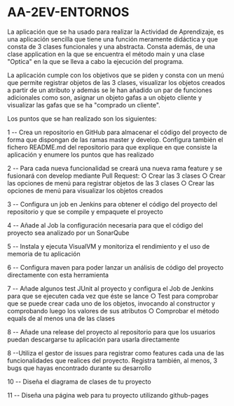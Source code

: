# AA-2EV-ENTORNOS
La aplicación que se ha usado para realizar la Actividad de Aprendizaje, es una aplicación sencilla que tiene una función meramente didáctica y que consta de 3 clases funcionales y una abstracta. Consta además, de una clase application en la que se encuentra el método main y una clase "Optica" en la que se lleva a cabo la ejecución del programa.

La aplicación cumple con los objetivos que se piden y consta con un menú que permite registrar objetos de las 3 clases, visualizar los objetos creados a partir de un atributo y además se le han añadido un par de funciones adicionales como son, asignar un objeto gafas a un objeto cliente y visualizar las gafas que se ha "comprado un cliente".

Los puntos que se han realizado son los siguientes:

1 -- Crea un repositorio en GitHub para almacenar el código del proyecto de forma que dispongan de las ramas master y develop. Configura también el fichero README.md del              repositorio para que explique en que consiste la aplicación y enumere los puntos que has realizado 

2 -- Para cada nueva funcionalidad se creará una nueva rama feature y se fusionará con develop mediante Pull Request:
      ○	Crear las 3 clases
      ○	Crear las opciones de menú para registrar objetos de las 3 clases
      ○	Crear las opciones de menú para visualizar los objetos creados

3 -- Configura un job en Jenkins para obtener el código del proyecto del repositorio y que se compile y empaquete el proyecto

4 -- Añade al Job la configuración necesaria para que el código del proyecto sea analizado por un SonarQube

5 -- Instala y ejecuta VisualVM y monitoriza el rendimiento y el uso de memoria de tu aplicación

6 -- Configura maven para poder lanzar un análisis de código del proyecto directamente con esta herramienta

7 -- Añade algunos test JUnit al proyecto y configura el Job de Jenkins para que se ejecuten cada vez que éste se lance
      ○	Test para comprobar que se puede crear cada uno de los objetos, invocando al constructor y comprobando luego los valores de sus atributos
      ○	Comprobar el método equals de al menos una de las clases

8 -- Añade una release del proyecto al repositorio para que los usuarios puedan descargarse tu aplicación para usarla directamente

8 --Utiliza el gestor de issues para registrar como features cada una de las funcionalidades que realices del proyecto. Registra también, al menos, 3 bugs que hayas encontrado       durante su desarrollo

10 --	Diseña el diagrama de clases de tu proyecto

11 --	Diseña una página web para tu proyecto utilizando github-pages
